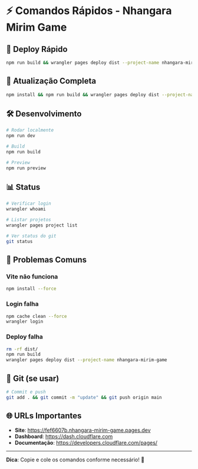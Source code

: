 # ⚡ Comandos Rápidos - Nhangara Mirim Game

## 🚀 Deploy Rápido
```bash
npm run build && wrangler pages deploy dist --project-name nhangara-mirim-game
```

## 🔄 Atualização Completa
```bash
npm install && npm run build && wrangler pages deploy dist --project-name nhangara-mirim-game
```

## 🛠️ Desenvolvimento
```bash
# Rodar localmente
npm run dev

# Build
npm run build

# Preview
npm run preview
```

## 📊 Status
```bash
# Verificar login
wrangler whoami

# Listar projetos
wrangler pages project list

# Ver status do git
git status
```

## 🔧 Problemas Comuns

### Vite não funciona
```bash
npm install --force
```

### Login falha
```bash
npm cache clean --force
wrangler login
```

### Deploy falha
```bash
rm -rf dist/
npm run build
wrangler pages deploy dist --project-name nhangara-mirim-game
```

## 📝 Git (se usar)
```bash
# Commit e push
git add . && git commit -m "update" && git push origin main
```

## 🌐 URLs Importantes
- **Site**: https://fef6607b.nhangara-mirim-game.pages.dev
- **Dashboard**: https://dash.cloudflare.com
- **Documentação**: https://developers.cloudflare.com/pages/

---
**Dica**: Copie e cole os comandos conforme necessário! 🎯 